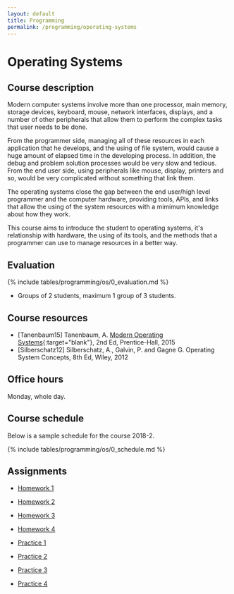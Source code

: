 ```yaml
---
layout: default
title: Programming
permalink: /programming/operating-systems
---
```


# Operating Systems

## Course description

Modern computer systems involve more than one processor, main memory, storage devices, keyboard, mouse, network interfaces, displays, and a number of other peripherals that allow them to perform the complex tasks that user needs to be done.

From the programmer side, managing all of these resources in each application that he develops, and the using of file system, would cause a huge amount of elapsed time in the developing process. In addition, the debug and problem solution processes would be very slow and tedious. From the end user side, using peripherals like mouse, display, printers and so, would be very complicated without something that link them.

The operating systems close the gap between the end user/high level programmer and the computer hardware, providing tools, APIs, and links that allow the using of the system resources with a mimimum knowledge about how they work.

This course aims to introduce the student to operating systems, it's relationship with hardware, the using of its tools, and the methods that a programmer can use to manage resources in a better way.

## Evaluation

{% include tables/programming/os/0_evaluation.md %}
* Groups of 2 students, maximum 1 group of 3 students.

## Course resources

* [Tanenbaum15] Tanenbaum, A. [Modern Operating Systems](https://usta-primo.hosted.exlibrisgroup.com/primo-explore/fulldisplay?docid=57UST_Aleph000147433&context=L&vid=57UST&lang=es_ES&search_scope=57UST&adaptor=Local%20Search%20Engine&tab=57ust_tab&query=any,contains,operating%20systems&sortby=rank&mode=Basic){:target="blank"},  2nd Ed, Prentice-Hall, 2015
* [Silberschatz12] Silberschatz, A., Galvin, P. and Gagne G. Operating System Concepts, 8th Ed, Wiley, 2012

## Office hours

Monday, whole day.

## Course schedule

Below is a sample schedule for the course 2018-2.

{% include tables/programming/os/0_schedule.md %}

## Assignments

* [Homework 1](/cstopics/programming/operating-systems/assigments/hw1)
* [Homework 2](/cstopics/programming/operating-systems/assigments/hw2)
* [Homework 3](/cstopics/programming/operating-systems/assigments/hw3)
* [Homework 4](/cstopics/programming/operating-systems/assigments/hw4)

* [Practice 1](/cstopics/programming/operating-systems/assigments/prc1)
* [Practice 2](/cstopics/programming/operating-systems/assigments/prc2)
* [Practice 3](/cstopics/programming/operating-systems/assigments/prc3)
* [Practice 4](/cstopics/programming/operating-systems/assigments/prc4)
